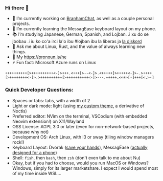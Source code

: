 ### Hi there 👋

- 🔭 I’m currently working on [BranhamChat](https://github.com/olexg/branham-chat), as well as a couple personal projects.
- 🌱 I’m currently learning the MessagEase keyboard layout on my phone.
- 📚 I’m studying Japanese, German, Spanish, and Lojban. .i xu do se jbobau .i iu ko co'a irci la'o ibu #lojban ibu la liberas ja [la diskord](https://discord.gg/BVm4EYR)
- 💬 Ask me about Linux, Rust, and the value of always learning new things.
- ️🌈 My <https://pronoun.is/he>
- ⚡ Fun fact: Microsoft Azure runs on Linux

`++++++++++[>++++++++++<-]>+++.<+++[>--<-]>.<+++++[>+++++<-]>-.>++++[>++++++++<-]>.>++++++++++[>++++++++++<-]>---.+++++.<<+>[-]+++[<.>-]`

### Quick Developer Questions:

- Spaces or tabs: tabs, with a width of 2
- Light or dark mode: light (using [my custom theme](https://github.com/mattfbacon/vscode-theme), a derivative of Noctis)
- Preferred editor: NVim on the terminal, VSCodium (with embedded Neovim extension!) on X11/Wayland
- OSS License: AGPL 3.0 or later (even for non-network-based projects, because why not)
- Development OS: Arch Linux, with i3 or sway (tiling window managers rock!)
- Keyboard Layout: Dvorak ([save your hands](http://dvorak-keyboards.com/)), MessagEase ([actually designed for a phone](http://www.exideas.com/ME/me_faq.html))
- Shell: `fish`, then `bash`, then `zsh` (don't even talk to me about Nu)
- Okay, but if you had to choose, would you run MacOS or Windows? Windows, simply for its larger marketshare. I expect I would spend most of my time inside WSL...
